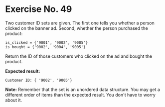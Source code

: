 # Exercise No. 49


Two customer ID sets are given. The first one tells you whether a person clicked on the banner ad. Second, whether the person purchased the product:


    is_clicked = {'9001', '9002', '9005'}
    is_bought = {'9002', '9004', '9005'}


Return the ID of those customers who clicked on the ad and bought the product.


**Expected result:**


    Customer ID: { '9002', '9005'}


**Note:** Remember that the set is an unordered data structure. You may get a different order of items than the expected result. You don't have to worry about it.


